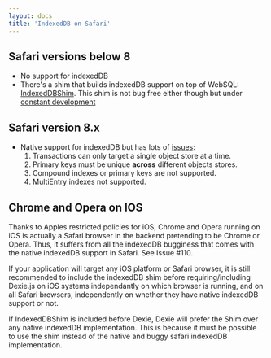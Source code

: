 ```yaml
---
layout: docs
title: 'IndexedDB on Safari'
---
```

## Safari versions below 8
* No support for indexedDB
* There's a shim that builds indexedDB support on top of WebSQL: [IndexedDBShim](https://github.com/axemclion/IndexedDBShim/tree/master/dist). This shim is not bug free either though but under [constant development](https://github.com/axemclion/IndexedDBShim/)

## Safari version 8.x
* Native support for indexedDB but has lots of [issues](http://www.raymondcamden.com/2014/09/25/IndexedDB-on-iOS-8-Broken-Bad):
  1. Transactions can only target a single object store at a time.
  2. Primary keys must be unique **across** different objects stores.
  3. Compound indexes or primary keys are not supported.
  4. MultiEntry indexes not supported.

## Chrome and Opera on IOS
Thanks to Apples restricted policies for iOS, Chrome and Opera running on iOS is actually a Safari browser in the backend pretending to be Chrome or Opera. Thus, it suffers from all the indexedDB bugginess that comes with the native indexedDB support in Safari. See Issue #110.

If your application will target any iOS platform or Safari browser, it is still recommended to include the indexedDB shim before requiring/including Dexie.js on iOS systems independantly on which browser is running, and on all Safari browsers, independently on whether they have native indexedDB support or not.

If IndexedDBShim is included before Dexie, Dexie will prefer the Shim over any native indexedDB implementation. This is because it must be possible to use the shim instead of the native and buggy safari indexedDB implementation.
